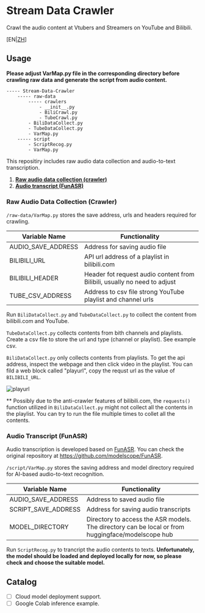 # Stream Data Crawler

Crawl the audio content at Vtubers and Streamers on YouTube and Bilibili.

\[EN|[ZH](README-ZH.md)\]

## Usage

**Please adjust VarMap.py file in the corresponding directory before crawling raw data and generate the script from audio content.**

```
----- Stream-Data-Crawler
    ----- raw-data
        ----- crawlers
            - __init__.py
            - BiliCrawl.py
            - TubeCrawl.py
        - BiliDataCollect.py
        - TubeDataCollect.py
        - VarMap.py
    ----- script
        - ScriptRecog.py
        - VarMap.py
```

This repositiry includes raw audio data collection and audio-to-text transcription.

1. [**Raw audio data collection (crawler)**](#raw-data)
1. [**Audio transcript (FunASR)**](#transcript)

<a name="raw-data"></a>

### Raw Audio Data Collection (Crawler)

`/raw-data/VarMap.py` stores the save address, urls and headers required for crawling.

| Variable Name      | Functionality                                                             |
| ------------------ | ------------------------------------------------------------------------- |
| AUDIO_SAVE_ADDRESS | Address for saving audio file                                             |
| BILIBILI_URL       | API url address of a playlist in bilibili.com                             |
| BILIBILI_HEADER    | Header fot request audio content from Bilibili, usually no need to adjust |
| TUBE_CSV_ADDRESS   | Address to csv file strong YouTube playlist and channel urls              |

Run `BiliDataCollect.py` and `TubeDataCollect.py` to collect the content from bilibili.com and YouTube.

`TubeDataCollect.py` collects contents from bith channels and playlists. Create a csv file to store the url and type (channel or playlist). See example csv.

`BiliDataCollect.py` only collects contents from playlists. To get the api address, inspect the webpage and then click video in the playlist. You can fild a web block called "playurl", copy the requst url as the value of `BILIBILI_URL`.

![playurl](/README/playurl.gif)

\*\* Possibly due to the anti-crawler features of bilibili.com, the `requests()` function utilized in `BiliDataCollect.py` might not collect all the contents in the playlist. You can try to run the file multiple times to collet all the contents.

<a name="transcript"></a>

### Audio Transcript (FunASR)

Audio transcription is developed based on [FunASR](https://github.com/modelscope/FunASR). You can check the original repository at https://github.com/modelscope/FunASR.

`/script/VarMap.py` stores the saving address and model directory required for AI-based audio-to-text recognition.

| Variable Name       | Functionality                                                                                     |
| ------------------- | ------------------------------------------------------------------------------------------------- |
| AUDIO_SAVE_ADDRESS  | Address to saved audio file                                                                       |
| SCRIPT_SAVE_ADDRESS | Address for saving audio transcripts                                                              |
| MODEL_DIRECTORY     | Directory to access the ASR models. The directory can be local or from huggingface/modelscope hub |

Run `ScriptRecog.py` to trancript the audio contents to texts.
**Unfortunately, the model should be loaded and deployed locally for now, so please check and choose the suitable model.**

## Catalog

- [ ] Cloud model deployment support.
- [ ] Google Colab inference example.
